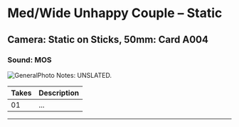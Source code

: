 # Med/Wide Unhappy Couple – Static

## Camera: Static on Sticks, 50mm: Card A004

### Sound: MOS

![GeneralPhoto][]
Notes: UNSLATED.

| Takes | Description |
|:---|:----|
| 01 | ... |

----


[GeneralPhoto]:  https://github.com/jingleheimer/CelebrateForever/images/1E.JPG